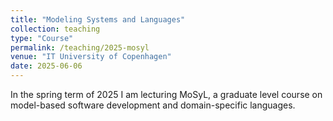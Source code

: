 ```yaml
---
title: "Modeling Systems and Languages"
collection: teaching
type: "Course"
permalink: /teaching/2025-mosyl
venue: "IT University of Copenhagen"
date: 2025-06-06
---
```


In the spring term of 2025 I am lecturing MoSyL, a graduate level course on model-based software development and domain-specific languages.
